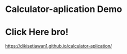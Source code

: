 # Calculator-aplication Demo 

# Click Here bro!

https://dikisetiawan1.github.io/calculator-aplication/
